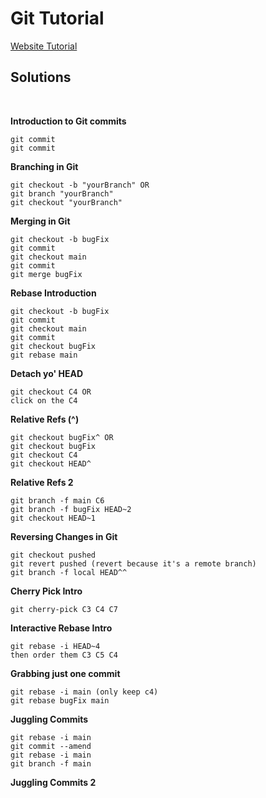 # Git Tutorial

[Website Tutorial](https://learngitbranching.js.org/?locale=en_US)

## Solutions

</br>

**Introduction to Git commits**

```git
git commit
git commit
```

**Branching in Git**

```
git checkout -b "yourBranch" OR
git branch "yourBranch"
git checkout "yourBranch"
```

**Merging in Git**

```
git checkout -b bugFix
git commit
git checkout main
git commit
git merge bugFix
```

**Rebase Introduction**
```
git checkout -b bugFix
git commit
git checkout main
git commit
git checkout bugFix
git rebase main
```

**Detach yo' HEAD**

```
git checkout C4 OR
click on the C4
```

**Relative Refs (^)**

```
git checkout bugFix^ OR
git checkout bugFix
git checkout C4
git checkout HEAD^
```

**Relative Refs 2**

```
git branch -f main C6
git branch -f bugFix HEAD~2
git checkout HEAD~1
```

**Reversing Changes in Git**
```
git checkout pushed
git revert pushed (revert because it's a remote branch)
git branch -f local HEAD^^
```

**Cherry Pick Intro**
```
git cherry-pick C3 C4 C7
```

**Interactive Rebase Intro**
```
git rebase -i HEAD~4
then order them C3 C5 C4
```

**Grabbing just one commit**
```
git rebase -i main (only keep c4)
git rebase bugFix main 
```

**Juggling Commits**
```
git rebase -i main
git commit --amend
git rebase -i main
git branch -f main
```

**Juggling Commits 2**

```

```


